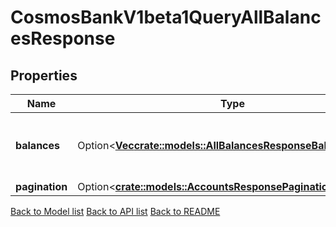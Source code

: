 # CosmosBankV1beta1QueryAllBalancesResponse

## Properties

| Name           | Type                                                                                                           | Description                                | Notes      |
| -------------- | -------------------------------------------------------------------------------------------------------------- | ------------------------------------------ | ---------- |
| **balances**   | Option<[**Vec<crate::models::AllBalancesResponseBalancesInner>**](AllBalances_response_balances_inner.md)> | balances is the balances of all the coins. | [optional] |
| **pagination** | Option<[**crate::models::AccountsResponsePagination**](Accounts_response_pagination.md)>                   |                                            | [optional] |

[Back to Model list](../README.md#documentation-for-models) [Back to API list](../README.md#documentation-for-api-endpoints) [Back to README](../README.md)

